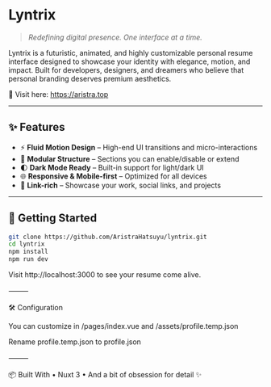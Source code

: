 # Lyntrix

> _Redefining digital presence. One interface at a time._

Lyntrix is a futuristic, animated, and highly customizable personal resume interface designed to showcase your identity with elegance, motion, and impact. Built for developers, designers, and dreamers who believe that personal branding deserves premium aesthetics.

🔗 Visit here: https://aristra.top

---

## ✨ Features

- ⚡ **Fluid Motion Design** – High-end UI transitions and micro-interactions
- 🧩 **Modular Structure** – Sections you can enable/disable or extend  
- 🌓 **Dark Mode Ready** – Built-in support for light/dark UI  
- 🌐 **Responsive & Mobile-first** – Optimized for all devices  
- 🔗 **Link-rich** – Showcase your work, social links, and projects

---

## 🚀 Getting Started

```bash
git clone https://github.com/AristraHatsuyu/lyntrix.git
cd lyntrix
npm install
npm run dev
```

Visit http://localhost:3000 to see your resume come alive.

⸻

🛠️ Configuration

You can customize in /pages/index.vue and /assets/profile.temp.json

Rename profile.temp.json to profile.json

⸻

📦 Built With
	•	Nuxt 3
	•	And a bit of obsession for detail ✨